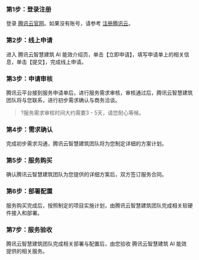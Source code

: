 ### 第1步：登录注册
登录 [腾讯云官网](https://cloud.tencent.com/login)。如果没有账号，请参考 [注册腾讯云](https://cloud.tencent.com/document/product/378/17985)。

### 第2步：线上申请
进入 腾讯云智慧建筑 AI 能效介绍页，单击【立即申请】，填写申请单上的相关信息，单击【提交】，完成线上申请。

### 第3步：申请审核
腾讯云平台接到服务申请单后，进行服务需求审核，审核通过后，腾讯云智慧建筑团队将与您联系，进行初步需求确认与商务洽谈。
>?服务需求审核时间大约需要3 - 5天，请您耐心等候。

### 第4步：需求确认
完成初步需求沟通，腾讯云智慧建筑团队将为您制定详细的方案计划。

### 第5步：服务购买
确认腾讯云智慧建筑团队为您提供的详细方案后，双方签订服务合同。

### 第6步：部署配置
服务购买完成后，按照制定的项目实施计划，由腾讯云智慧建筑团队完成相关软硬件接入和部署。

### 第7步：服务验收
腾讯云智慧建筑团队完成相关部署与配置后，由您验收 腾讯云智慧建筑 AI 能效 提供的相关服务。
